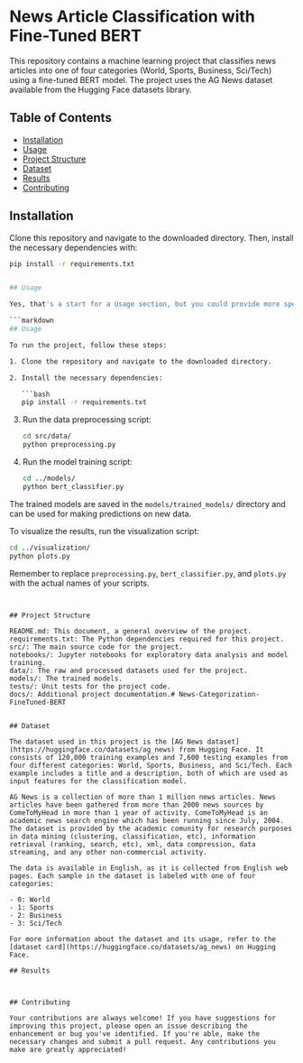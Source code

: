 # News Article Classification with Fine-Tuned BERT

This repository contains a machine learning project that classifies news articles into one of four categories (World, Sports, Business, Sci/Tech) using a fine-tuned BERT model. The project uses the AG News dataset available from the Hugging Face datasets library.



## Table of Contents

- [Installation](#installation)
- [Usage](#usage)
- [Project Structure](#project-structure)
- [Dataset](#Dataset)
- [Results](#results)
- [Contributing](#contributing)

## Installation

Clone this repository and navigate to the downloaded directory. Then, install the necessary dependencies with:

```bash
pip install -r requirements.txt


## Usage

Yes, that's a start for a Usage section, but you could provide more specific details to make it easier for people to use your project. Here's a more detailed version:

```markdown
## Usage

To run the project, follow these steps:

1. Clone the repository and navigate to the downloaded directory.

2. Install the necessary dependencies:

   ```bash
   pip install -r requirements.txt
   ```

3. Run the data preprocessing script:

   ```bash
   cd src/data/
   python preprocessing.py
   ```

4. Run the model training script:

   ```bash
   cd ../models/
   python bert_classifier.py
   ```

The trained models are saved in the `models/trained_models/` directory and can be used for making predictions on new data.

To visualize the results, run the visualization script:

```bash
cd ../visualization/
python plots.py
```

Remember to replace `preprocessing.py`, `bert_classifier.py`, and `plots.py` with the actual names of your scripts.
```


## Project Structure  

README.md: This document, a general overview of the project.    
requirements.txt: The Python dependencies required for this project.     
src/: The main source code for the project.      
notebooks/: Jupyter notebooks for exploratory data analysis and model training.     
data/: The raw and processed datasets used for the project.      
models/: The trained models.      
tests/: Unit tests for the project code.      
docs/: Additional project documentation.# News-Categorization-FineTuned-BERT      


## Dataset

The dataset used in this project is the [AG News dataset](https://huggingface.co/datasets/ag_news) from Hugging Face. It consists of 120,000 training examples and 7,600 testing examples from four different categories: World, Sports, Business, and Sci/Tech. Each example includes a title and a description, both of which are used as input features for the classification model.

AG News is a collection of more than 1 million news articles. News articles have been gathered from more than 2000 news sources by ComeToMyHead in more than 1 year of activity. ComeToMyHead is an academic news search engine which has been running since July, 2004. The dataset is provided by the academic comunity for research purposes in data mining (clustering, classification, etc), information retrieval (ranking, search, etc), xml, data compression, data streaming, and any other non-commercial activity.

The data is available in English, as it is collected from English web pages. Each sample in the dataset is labeled with one of four categories:

- 0: World
- 1: Sports
- 2: Business
- 3: Sci/Tech

For more information about the dataset and its usage, refer to the [dataset card](https://huggingface.co/datasets/ag_news) on Hugging Face.

## Results



## Contributing

Your contributions are always welcome! If you have suggestions for improving this project, please open an issue describing the enhancement or bug you've identified. If you're able, make the necessary changes and submit a pull request. Any contributions you make are greatly appreciated!

